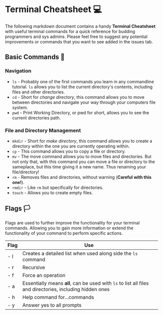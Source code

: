 # Terminal Cheatsheet 💻

The following markdown document contains a handy **Terminal Cheatsheet** with useful terminal commands for a quick reference for budding programmers and sys admins. Please feel free to suggest any potential improvements or commands that you want to see added in the issues tab.

## Basic Commands 👾

### Navigation

* `ls` - Probably one of the first commands you learn in any commandline tutorial. `ls` allows you to list the current directory's contents, including files and other directories.
* `cd` - Short for _change directory_, this command allows you to move between directories and navigate your way through your computers file system.
* `pwd` - Print Working Directory, or pwd for short, allows you to see the current directories path.

### File and Directory Management

* `mkdir` - Short for _make directory_, this command allows you to create a directory within the one you are currently operating within.
* `cp` - This command allows you to copy a file or directory.
* `mv` - The move command allows you to move files and directories. But not only that, with this command you can move a file or directory to the sameplace, but this time giving it a new name. Thus renaming your file/directory!
* `rm` - Removes files and directories, without warning (**Careful with this one!**).
* `rmdir` - Like `rm` but specifically for directories.
* `touch` - Allows you to create empty files.

## Flags 🏳️

Flags are used to further improve the functionality for your terminal commands. Allowing you to gain more information or extend the functionality of your command to perform specific actions.

| Flag | Use |
|------|------|
| - l  | Creates a detailed list when used along side the `ls` command |
| - r  | Recursive |
| - f  | Force an operation |
| - a  | Essentially means **all**, can be used with `ls` to list all files and directories, including hidden ones |
| - h  | Help command for...commands |
| - y  | Answer yes to all prompts |